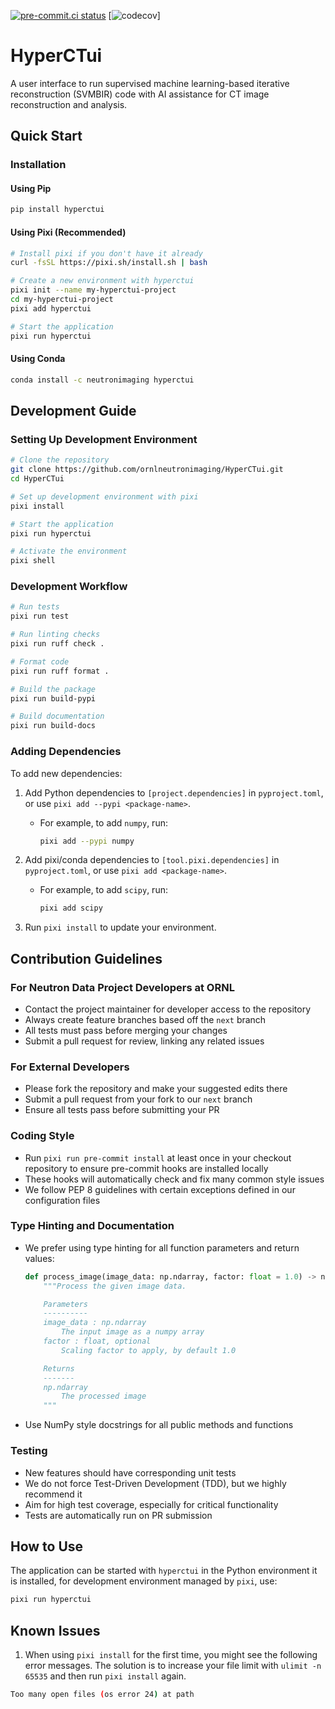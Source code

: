 [![pre-commit.ci status](https://results.pre-commit.ci/badge/github/ornlneutronimaging/HyperCTui/next.svg)](https://results.pre-commit.ci/latest/github/ornlneutronimaging/HyperCTui/next)
[![codecov](https://codecov.io/gh/ornlneutronimaging/HyperCTui/graph/badge.svg?token=OcQABZITUc)]

# HyperCTui

A user interface to run supervised machine learning-based iterative reconstruction (SVMBIR) code with AI assistance for CT image reconstruction and analysis.

## Quick Start

### Installation

#### Using Pip

```bash
pip install hyperctui
```

#### Using Pixi (Recommended)

```bash
# Install pixi if you don't have it already
curl -fsSL https://pixi.sh/install.sh | bash

# Create a new environment with hyperctui
pixi init --name my-hyperctui-project
cd my-hyperctui-project
pixi add hyperctui

# Start the application
pixi run hyperctui
```

#### Using Conda

```bash
conda install -c neutronimaging hyperctui
```

## Development Guide

### Setting Up Development Environment

```bash
# Clone the repository
git clone https://github.com/ornlneutronimaging/HyperCTui.git
cd HyperCTui

# Set up development environment with pixi
pixi install

# Start the application
pixi run hyperctui

# Activate the environment
pixi shell
```

### Development Workflow

```bash
# Run tests
pixi run test

# Run linting checks
pixi run ruff check .

# Format code
pixi run ruff format .

# Build the package
pixi run build-pypi

# Build documentation
pixi run build-docs
```

### Adding Dependencies

To add new dependencies:

1. Add Python dependencies to `[project.dependencies]` in `pyproject.toml`, or use `pixi add --pypi <package-name>`.
    - For example, to add `numpy`, run:

      ```bash
      pixi add --pypi numpy
      ```

2. Add pixi/conda dependencies to `[tool.pixi.dependencies]` in `pyproject.toml`, or use `pixi add <package-name>`.
    - For example, to add `scipy`, run:

      ```bash
      pixi add scipy
      ```

3. Run `pixi install` to update your environment.

## Contribution Guidelines

### For Neutron Data Project Developers at ORNL

- Contact the project maintainer for developer access to the repository
- Always create feature branches based off the `next` branch
- All tests must pass before merging your changes
- Submit a pull request for review, linking any related issues

### For External Developers

- Please fork the repository and make your suggested edits there
- Submit a pull request from your fork to our `next` branch
- Ensure all tests pass before submitting your PR

### Coding Style

- Run `pixi run pre-commit install` at least once in your checkout repository to ensure pre-commit hooks are installed locally
- These hooks will automatically check and fix many common style issues
- We follow PEP 8 guidelines with certain exceptions defined in our configuration files

### Type Hinting and Documentation

- We prefer using type hinting for all function parameters and return values:

  ```python
  def process_image(image_data: np.ndarray, factor: float = 1.0) -> np.ndarray:
      """Process the given image data.

      Parameters
      ----------
      image_data : np.ndarray
          The input image as a numpy array
      factor : float, optional
          Scaling factor to apply, by default 1.0

      Returns
      -------
      np.ndarray
          The processed image
      """
  ```

- Use NumPy style docstrings for all public methods and functions

### Testing

- New features should have corresponding unit tests
- We do not force Test-Driven Development (TDD), but we highly recommend it
- Aim for high test coverage, especially for critical functionality
- Tests are automatically run on PR submission

## How to Use

The application can be started with `hyperctui` in the Python environment it is installed, for development environment managed by `pixi`, use:

```bash
pixi run hyperctui
```

## Known Issues

1. When using `pixi install` for the first time, you might see the following error messages. The solution is to increase your file limit with `ulimit -n 65535` and then run `pixi install` again.

```bash
Too many open files (os error 24) at path
```
